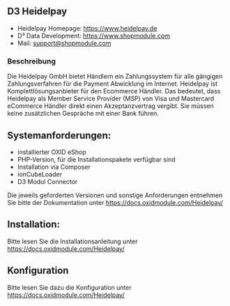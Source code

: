 ## D3 Heidelpay
- Heidelpay Homepage: https://www.heidelpay.de
- D³ Data Development: https://www.shopmodule.com 
- Mail: support@shopmodule.com

### Beschreibung
Die Heidelpay GmbH bietet Händlern ein Zahlungssystem für alle gängigen
Zahlungsverfahren für die Payment Abwicklung im Internet. Heidelpay ist
Komplettlösungsanbieter für den Ecommerce Händler. Das bedeutet, dass Heidelpay
als Member Service Provider (MSP) von Visa und Mastercard eCommerce Händler
direkt einen Akzeptanzvertrag vergibt. Sie müssen keine zusätzlichen Gespräche mit einer
Bank führen.

## Systemanforderungen:
- installierter OXID eShop
- PHP-Version, für die Installationspakete verfügbar sind
- Installation via Composer
- ionCubeLoader
- D3 Modul Connector

Die jeweils geforderten Versionen und sonstige Anforderungen entnehmen Sie bitte der Dokumentation unter https://docs.oxidmodule.com/Heidelpay/

## Installation:
Bitte lesen Sie die Installationsanleitung unter https://docs.oxidmodule.com/Heidelpay/

## Konfiguration
Bitte lesen Sie dazu die Konfiguration unter https://docs.oxidmodule.com/Heidelpay/

